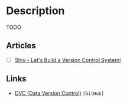 # Description

TODO


## Articles

- [ ] [Shiv - Let's Build a Version Control System!](https://shatterealm.netlify.app/programming/2021_01_02_shiv_lets_build_a_vcs)


## Links

- [DVC (Data Version Control)](https://github.com/iterative/dvc) `[GitHub]`
